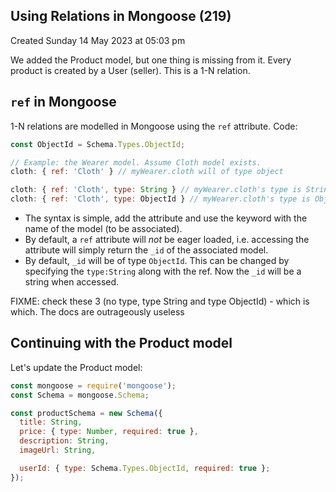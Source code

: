 ## Using Relations in Mongoose (219)
Created Sunday 14 May 2023 at 05:03 pm

We added the Product model, but one thing is missing from it. Every product is created by a User (seller). This is a 1-N relation.


## `ref` in Mongoose
1-N relations are modelled in Mongoose using the `ref` attribute. 
Code:
```js
const ObjectId = Schema.Types.ObjectId;

// Example: the Wearer model. Assume Cloth model exists.
cloth: { ref: 'Cloth' } // myWearer.cloth will of type object

cloth: { ref: 'Cloth', type: String } // myWearer.cloth's type is String
cloth: { ref: 'Cloth', type: ObjectId } // myWearer.cloth's type is ObjectId
```
- The syntax is simple, add the attribute and use the keyword with the name of the model (to be associated).
- By default, a `ref` attribute will *not* be eager loaded, i.e. accessing the attribute will simply return the `_id` of the associated model. 
- By default, `_id` will be of type `ObjectId`.  This can be changed by specifying the `type:String` along with the ref. Now the `_id` will be a string when accessed.

FIXME: check these 3 (no type, type String and type ObjectId) - which is which. The docs are outrageously useless


## Continuing with the Product model
Let's update the Product model:
```js
const mongoose = require('mongoose');
const Schema = mongoose.Schema;

const productSchema = new Schema({
  title: String,
  price: { type: Number, required: true },
  description: String,
  imageUrl: String,

  userId: { type: Schema.Types.ObjectId, required: true };
});
```
